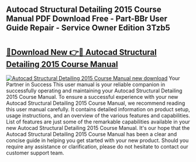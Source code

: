 ## Autocad Structural Detailing 2015 Course Manual PDF Download Free - Part-BBr User Guide Repair - Service Owner Edition 3Tzb5

# <h2><a href="http://bc7643.oget.top/?id=Autocad+Structural+Detailing+2015+Course+Manual">🔗Download New 👉🔴 Autocad Structural Detailing 2015 Course Manual</a></h2>

[![Autocad Structural Detailing 2015 Course Manual new download](https://i.imgur.com/5g1atiW.png)](http://bc7643.oget.top/?id=Autocad+Structural+Detailing+2015+Course+Manual)
Your Partner in Success This user manual is your reliable companion in successfully operating and maintaining your Autocad Structural Detailing 2015 Course Manual. To ensure a successful experience with your new Autocad Structural Detailing 2015 Course Manual, we recommend reading this user manual carefully. It contains detailed information on product setup, usage instructions, and an overview of the various features and capabilities. List of features are just some of the remarkable capabilities available in your new Autocad Structural Detailing 2015 Course Manual. It's our hope that the Autocad Structural Detailing 2015 Course Manual has been a clear and concise guide in helping you get started with your new product. Should you require any assistance or clarification, please do not hesitate to contact our customer support team.
